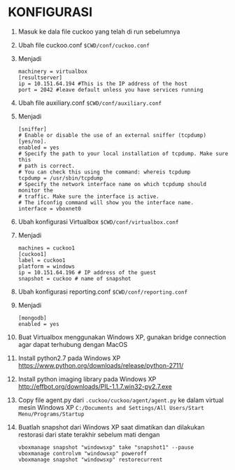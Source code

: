 # KONFIGURASI
1. Masuk ke dala file cuckoo yang telah di run sebelumnya 

2. Ubah file cuckoo.conf `$CWD/conf/cuckoo.conf`

3. Menjadi 

    ```
    machinery = virtualbox
    [resultserver]
    ip = 10.151.64.194 #This is the IP address of the host
    port = 2042 #leave default unless you have services running
    
    ```
4. Ubah file auxiliary.conf `$CWD/conf/auxiliary.conf`

5. Menjadi
    ```
    [sniffer]
    # Enable or disable the use of an external sniffer (tcpdump) [yes/no].
    enabled = yes
    # Specify the path to your local installation of tcpdump. Make sure this
    # path is correct.
    # You can check this using the command: whereis tcpdump
    tcpdump = /usr/sbin/tcpdump
    # Specify the network interface name on which tcpdump should monitor the
    # traffic. Make sure the interface is active.
    # The ifconfig command will show you the interface name.
    interface = vboxnet0
    ```
    
6. Ubah konfigurasi Virtualbox `$CWD/conf/virtualbox.conf`

7. Menjadi 
    ```
    machines = cuckoo1
    [cuckoo1]
    label = cuckoo1
    platform = windows
    ip = 10.151.64.196 # IP address of the guest
    snapshot = cuckoo # name of snapshot
    ```
    
8. Ubah konfigurasi reporting.conf `$CWD/conf/reporting.conf`

9. Menjadi 
    ```
    [mongodb]
    enabled = yes
    
    ```
10. Buat Virtualbox menggunakan Windows XP, gunakan bridge connection agar dapat terhubung dengan MacOS

11. Install python2.7 pada Windows XP https://www.python.org/downloads/release/python-2711/

12. Install python imaging library pada Windows XP http://effbot.org/downloads/PIL-1.1.7.win32-py2.7.exe

13. Copy file agent.py dari `.cuckoo/cuckoo/agent/agent.py` ke dalam virtual mesin Windows XP `C:/Documents and Settings/All Users/Start Menu/Programs/Startup`

14. Buatlah snapshot dari Windows XP saat dimatikan dan dilakukan restorasi dari state terakhir sebelum mati dengan
    ```
    vboxmanage snapshot "windowsxp" take "snapshot1" --pause
    vboxmanage controlvm "windowsxp" poweroff
    vboxmanage snapshot "windowsxp" restorecurrent
    
    ```

